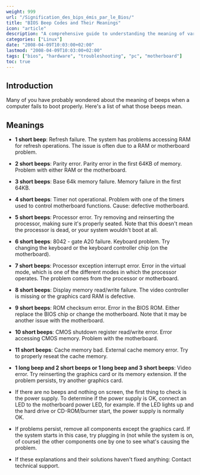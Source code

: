 ```yaml
---
weight: 999
url: "/Signification_des_bips_émis_par_le_Bios/"
title: "BIOS Beep Codes and Their Meanings"
icon: "article"
description: "A comprehensive guide to understanding the meaning of various BIOS beep codes during computer startup problems."
categories: ["Linux"]
date: "2008-04-09T10:03:00+02:00"
lastmod: "2008-04-09T10:03:00+02:00"
tags: ["bios", "hardware", "troubleshooting", "pc", "motherboard"]
toc: true
---
```


## Introduction

Many of you have probably wondered about the meaning of beeps when a computer fails to boot properly. Here's a list of what those beeps mean.

## Meanings

- **1 short beep**: Refresh failure. The system has problems accessing RAM for refresh operations. The issue is often due to a RAM or motherboard problem.

- **2 short beeps**: Parity error. Parity error in the first 64KB of memory. Problem with either RAM or the motherboard.

- **3 short beeps**: Base 64k memory failure. Memory failure in the first 64KB.

- **4 short beeps**: Timer not operational. Problem with one of the timers used to control motherboard functions. Cause: defective motherboard.

- **5 short beeps**: Processor error. Try removing and reinserting the processor, making sure it's properly seated. Note that this doesn't mean the processor is dead, or your system wouldn't boot at all.

- **6 short beeps**: 8042 - gate A20 failure. Keyboard problem. Try changing the keyboard or the keyboard controller chip (on the motherboard).

- **7 short beeps**: Processor exception interrupt error. Error in the virtual mode, which is one of the different modes in which the processor operates. The problem comes from the processor or motherboard.

- **8 short beeps**: Display memory read/write failure. The video controller is missing or the graphics card RAM is defective.

- **9 short beeps**: ROM checksum error. Error in the BIOS ROM. Either replace the BIOS chip or change the motherboard. Note that it may be another issue with the motherboard.

- **10 short beeps**: CMOS shutdown register read/write error. Error accessing CMOS memory. Problem with the motherboard.

- **11 short beeps**: Cache memory bad. External cache memory error. Try to properly reseat the cache memory.

- **1 long beep and 2 short beeps or 1 long beep and 3 short beeps**: Video error. Try reinserting the graphics card or its memory extension. If the problem persists, try another graphics card.

- If there are no beeps and nothing on screen, the first thing to check is the power supply. To determine if the power supply is OK, connect an LED to the motherboard power LED, for example. If the LED lights up and the hard drive or CD-ROM/burner start, the power supply is normally OK.

- If problems persist, remove all components except the graphics card. If the system starts in this case, try plugging in (not while the system is on, of course) the other components one by one to see what's causing the problem.

- If these explanations and their solutions haven't fixed anything: Contact technical support.
